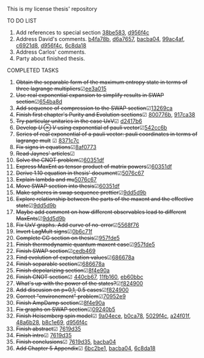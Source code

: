 This is my license thesis' repository

TO DO LIST
 1.  Add references to special section [38be583](https://github.com/ACGuerrero/tesis-adan/commit/746a97e573f763650fad78c9d1059a03238be583), [d956f4c](https://github.com/ACGuerrero/tesis-adan/commit/b95f41f7137704253aa29483bc3ec7cf0d956f4c)
 50. Address David's comments. [b4fa78b](https://github.com/ACGuerrero/tesis-adan/commit/e90a5996ea3e0828923a8b6c7ad11ff6db4fa78b), [d6a7657](https://github.com/ACGuerrero/tesis-adan/commit/9ad79ebed2c0cbd34a20dd20aed4c5f71d6a7657), [bacba04](https://github.com/ACGuerrero/tesis-adan/commit/c0e50abfedcc861006884762099a7dd65bacba04), [99ac4af](https://github.com/ACGuerrero/tesis-adan/commit/f84498efd50abc88959441859f62ae09099ac4af), [c6921d8](https://github.com/ACGuerrero/tesis-adan/commit/0377330cceb46ccb0f9b5b1722faa631dc6921d8), [d956f4c](https://github.com/ACGuerrero/tesis-adan/commit/b95f41f7137704253aa29483bc3ec7cf0d956f4c), [6c8da18](https://github.com/ACGuerrero/tesis-adan/commit/8ca6ea58828d14ebb98fcff0067c507726c8da18)
 51. Address Carlos' comments.
 52. Party about finished thesis.



COMPLETED TASKS

 1. ~~Obtain the separable form of the maximum entropy state in terms of three lagrange multipliers~~&#x2611;[ee3a015](https://github.com/ACGuerrero/tesis-adan/commit/ee3a0158e816816f808c2ecc06bc1f412434d948)
 9. ~~Use real exponential expansion to simplify results in SWAP section~~&#x2611;[654ba8d](https://github.com/ACGuerrero/tesis-adan/commit/654ba8dc64cde36e31ce3bc9441ffac0098d7bc5)
 16. ~~Add sequence of compression to the SWAP section~~&#x2611;[13269ca](https://github.com/ACGuerrero/tesis-adan/commit/13269ca00d8cde7d6a227597cadee13661861c82)
 12. ~~Finish first chapter's Purity and Evolution sections~~&#x2611; [800776b](https://github.com/ACGuerrero/tesis-adan/commit/800776b02a9f1b44c08d7509be9413000f6acc87), [917ca38](https://github.com/ACGuerrero/tesis-adan/commit/917ca38cd526944531e9abafe18178cece1f13ef)
 17. ~~Try particular unitaries in the case UxV~~&#x2611; [d2417b6](https://github.com/ACGuerrero/tesis-adan/commit/d2417b6104a94d028aaf8026f86667775adb2e32)
 5. ~~Develop $U\otimes V$ using exponential of pauli vector~~&#x2611;[542cc6b](https://github.com/ACGuerrero/tesis-adan/commit/542cc6bcd036544eca2d0139823e981164e34673)
 8. ~~Series of real exponential of a pauli vector: pauli coordinates in terms of lagrange mult~~ &#x2611; [8371c7c](https://github.com/ACGuerrero/tesis-adan/commit/8371c7c6653dcdbee99a91017139cb5bcb551f91)
 13. ~~Fix signs in equations~~&#x2611;[8af0773](https://github.com/ACGuerrero/tesis-adan/commit/8af07735f51b450b893da30d229130d2dd8ad774)
 7. ~~Read Jaynes' articles~~&#x2611;
 18. ~~Solve the CNOT problem~~&#x2611;[60351df](https://github.com/ACGuerrero/tesis-adan/commit/60351dfcdc6810baabdd5efe01999aa4bb5f6a99)
 22. ~~Express MaxEnt as tensor product of matrix powers~~&#x2611;[60351df](https://github.com/ACGuerrero/tesis-adan/commit/60351dfcdc6810baabdd5efe01999aa4bb5f6a99)
 24. ~~Derive 1.10 equation in thesis' document~~&#x2611;[5076c67](https://github.com/ACGuerrero/tesis-adan/commit/5076c6737c54d080eebf4bd9de96693ea71d0e4d)
 25. ~~Explain lambda and mu~~[5076c67](https://github.com/ACGuerrero/tesis-adan/commit/5076c6737c54d080eebf4bd9de96693ea71d0e4d)
 26. ~~Move SWAP section into thesis~~&#x2611;[60351df](https://github.com/ACGuerrero/tesis-adan/commit/60351dfcdc6810baabdd5efe01999aa4bb5f6a99)
 28. ~~Make spheres in swap sequence prettier~~&#x2611;[9dd5d9b](https://github.com/ACGuerrero/tesis-adan/commit/9dd5d9b4b2cc6b84f930ab46a601a0d73985a985)
 14. ~~Explore relationship between the parts of the maxent and the effective state~~&#x2611;[9dd5d9b](https://github.com/ACGuerrero/tesis-adan/commit/9dd5d9b4b2cc6b84f930ab46a601a0d73985a985)
 2. ~~Maybe add comment on how different observables lead to different MaxEnts~~&#x2611;[9dd5d9b](https://github.com/ACGuerrero/tesis-adan/commit/9dd5d9b4b2cc6b84f930ab46a601a0d73985a985)
 32. ~~Fix UxV graphs. Add curve of no-error~~&#x2611;[5568f76](https://github.com/ACGuerrero/tesis-adan/commit/a87d6951e3926cbd85785cce103c812545568f76)
 22. ~~Invert LagMult signs~~&#x2611;[0b6c71f](https://github.com/ACGuerrero/tesis-adan/commit/bf84df212ca95cd2324cb6221f246a08e0b6c71f)
 27. ~~Complete CG section on thesis~~&#x2611;[957fde5](https://github.com/ACGuerrero/tesis-adan/commit/f67e798e8c6a2217435875df2fe5ba74e957fde5)
 29. ~~Finish thermodynamic quantum maxent case~~&#x2611;[957fde5](https://github.com/ACGuerrero/tesis-adan/commit/f67e798e8c6a2217435875df2fe5ba74e957fde5)
 34. ~~Finish SWAP section~~&#x2611;[cedb469](https://github.com/ACGuerrero/tesis-adan/commit/f588e0b150ff8df65387e303b20162b90cedb469)
 36. ~~Find evolution of expectation values~~&#x2611;[686678a](https://github.com/ACGuerrero/tesis-adan/commit/97627928705507862a6d0931212919e1f686678a)
 37. ~~Finish separable section~~&#x2611;[686678a](https://github.com/ACGuerrero/tesis-adan/commit/97627928705507862a6d0931212919e1f686678a)
 35. ~~Finish depolarizing section~~&#x2611;[8f4e90a](https://github.com/ACGuerrero/tesis-adan/commit/2264fcdc2f988323328a9496e5910c3338f4e90a)
 36. ~~Finish CNOT section~~&#x2611; [440cb67](https://github.com/ACGuerrero/tesis-adan/commit/135d4e81fdef43255ee8346ca5d050d4f440cb67), [11fb160](https://github.com/ACGuerrero/tesis-adan/commit/3d50a834289a732acf3a9f894ac6b740411fb160), [eb60bbc](https://github.com/ACGuerrero/tesis-adan/commit/5422fac6608b5ec8ff5f48e86a47494c7eb60bbc)
 37. ~~What's up with the power of the states?~~&#x2611;[f824900](https://github.com/ACGuerrero/tesis-adan/commit/4629e6f21b7987f38e5fdda4d0790a879f824900)
 38. ~~Add discusion on p=0,1, 0.5 cases~~&#x2611;[f824900](https://github.com/ACGuerrero/tesis-adan/commit/4629e6f21b7987f38e5fdda4d0790a879f824900)
 41. ~~Correct "environement" problem~~&#x2611;[70952e9](https://github.com/ACGuerrero/tesis-adan/commit/412367c348d6448aed2afa1f5aafa263270952e9)
 10. ~~Finish AmpDamp section~~&#x2611;[8f4e90a](https://github.com/ACGuerrero/tesis-adan/commit/2264fcdc2f988323328a9496e5910c3338f4e90a)
 45. ~~Fix graphs on SWAP section~~&#x2611;[09240b5](https://github.com/ACGuerrero/tesis-adan/commit/74d6c71f688e6f74dbcbe73d40efc7ba909240b5)
 46. ~~Finish Heisemberg spin model~~&#x2611; [9a04ece](https://github.com/ACGuerrero/tesis-adan/commit/274d771536b0b04ea4edca866fc06359d5e0b8b8), [b0ca78](https://github.com/ACGuerrero/tesis-adan/commit/5ac8796059e41a3cdf13e09a33feb95fcfb0ca78), [5029f4c](https://github.com/ACGuerrero/tesis-adan/commit/7e4e73633a698c93f23d5bee02b142ac75029f4c), [a24f01f](https://github.com/ACGuerrero/tesis-adan/commit/13ea4aa6791b6c075e6eeb800e66000bca24f01f), [48a6b28](https://github.com/ACGuerrero/tesis-adan/commit/cf3800934c0389db2823474d3fbc849f448a6b28), [b8c1e69](https://github.com/ACGuerrero/tesis-adan/commit/5ee0ef9a23f0565ba2a2e5e4ccbdb1931b8c1e69), [d956f4c](https://github.com/ACGuerrero/tesis-adan/commit/b95f41f7137704253aa29483bc3ec7cf0d956f4c)
 39. ~~Finish abstract~~&#x2611; [7619d35](https://github.com/ACGuerrero/tesis-adan/commit/576146db6b63c3bf6f7044ad61193691f7619d35)
 40. ~~Finish intro~~&#x2611; [7619d35](https://github.com/ACGuerrero/tesis-adan/commit/576146db6b63c3bf6f7044ad61193691f7619d35)
 49. ~~Finish conclusions~~&#x2611; [7619d35](https://github.com/ACGuerrero/tesis-adan/commit/576146db6b63c3bf6f7044ad61193691f7619d35), [bacba04](https://github.com/ACGuerrero/tesis-adan/commit/c0e50abfedcc861006884762099a7dd65bacba04)
 53. ~~Add Chapter 5 Appendix~~&#x2611; [6bc2be1](https://github.com/ACGuerrero/tesis-adan/commit/c6676d3bb230da57933ff3e28dcbacbf36bc2be1), [bacba04](https://github.com/ACGuerrero/tesis-adan/commit/c0e50abfedcc861006884762099a7dd65bacba04), [6c8da18](https://github.com/ACGuerrero/tesis-adan/commit/8ca6ea58828d14ebb98fcff0067c507726c8da18)